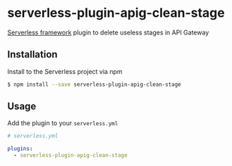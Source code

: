 # serverless-plugin-apig-clean-stage

[Serverless framework](https://www.serverless.com) plugin to delete useless stages in API Gateway

## Installation

Install to the Serverless project via npm

```bash
$ npm install --save serverless-plugin-apig-clean-stage
```

## Usage

Add the plugin to your `serverless.yml`

```yaml
# serverless.yml

plugins:
  - serverless-plugin-apig-clean-stage
```
